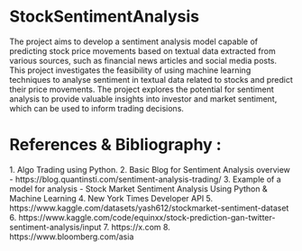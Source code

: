 # StockSentimentAnalysis
The project aims to develop a sentiment analysis model capable of predicting stock price movements based on textual data extracted from various sources, such as financial news articles and social media posts. This project investigates the feasibility of using machine learning techniques to analyse sentiment in textual data related to stocks and predict their price movements. The project explores the potential for sentiment analysis to provide valuable insights into investor and market sentiment, which can be used to inform trading decisions.

<h1>References & Bibliography :</h1>
1.	Algo Trading using Python.
2.	Basic Blog for Sentiment Analysis overview -   https://blog.quantinsti.com/sentiment-analysis-trading/
3.	Example of a model for analysis - Stock Market Sentiment Analysis Using Python & Machine Learning
4.	New York Times Developer API
5.	https://www.kaggle.com/datasets/yash612/stockmarket-sentiment-dataset
6.	https://www.kaggle.com/code/equinxx/stock-prediction-gan-twitter-sentiment-analysis/input
7.	https://x.com
8.	https://www.bloomberg.com/asia

